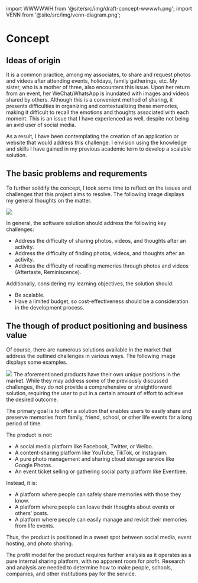 import WWWWWH from '@site/src/img/draft-concept-wwwwh.png';
import VENN from '@site/src/img/venn-diagram.png';

# Concept

## Ideas of origin

It is a common practice, among my associates, to share and request photos and videos after attending events, holidays, family gatherings, etc. My sister, who is a mother of three, also encounters this issue. Upon her return from an event, her WeChat/WhatsApp is inundated with images and videos shared by others. Although this is a convenient method of sharing, it presents difficulties in organizing and contextualizing these memories, making it difficult to recall the emotions and thoughts associated with each moment. This is an issue that I have experienced as well, despite not being an avid user of social media.

As a result, I have been contemplating the creation of an application or website that would address this challenge. I envision using the knowledge and skills I have gained in my previous academic term to develop a scalable solution.

## The basic problems and requrements

To further solidify the concept, I took some time to reflect on the issues and challenges that this project aims to resolve. The following image displays my general thoughts on the matter.

<img src={WWWWWH} />

In general, the software solution should address the following key challenges:

- Address the difficulty of sharing photos, videos, and thoughts after an activity.
- Address the difficulty of finding photos, videos, and thoughts after an activity.
- Address the difficulty of recalling memories through photos and videos (Aftertaste, Reminiscence).

Additionally, considering my learning objectives, the solution should:

- Be scalable.
- Have a limited budget, so cost-effectiveness should be a consideration in the development process.

## The though of product positioning and business value

Of course, there are numerous solutions available in the market that address the outlined challenges in various ways. The following image displays some examples.

<img src={VENN} />
The aforementioned products have their own unique positions in the market. While they may address some of the previously discussed challenges, they do not provide a comprehensive or straightforward solution, requiring the user to put in a certain amount of effort to achieve the desired outcome.

The primary goal is to offer a solution that enables users to easily share and preserve memories from family, friend, school, or other life events for a long period of time.

The product is not:

- A social media platform like Facebook, Twitter, or Weibo.
- A content-sharing platform like YouTube, TikTok, or Instagram.
- A pure photo management and sharing cloud storage service like Google Photos.
- An event ticket selling or gathering social party platform like Eventbee.

Instead, it is:

- A platform where people can safely share memories with those they know.
- A platform where people can leave their thoughts about events or others' posts.
- A platform where people can easily manage and revisit their memories from life events.

Thus, the product is positioned in a sweet spot between social media, event hosting, and photo sharing.

The profit model for the product requires further analysis as it operates as a pure internal sharing platform, with no apparent room for profit. Research and analysis are needed to determine how to make people, schools, companies, and other institutions pay for the service.
